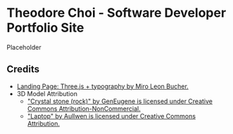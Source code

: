 # Theodore Choi - Software Developer Portfolio Site

Placeholder

## Credits
- [Landing Page: Three.js + typography by Miro Leon Bucher.](https://codepen.io/miroleon/pen/MWzxdqr)
- 3D Model Attribution
  - ["Crystal stone (rock)" by GenEugene is licensed under Creative Commons Attribution-NonCommercial.](https://skfb.ly/6WMAx)
  - ["Laptop" by Aullwen is licensed under Creative Commons Attribution.](https://skfb.ly/6RVFt)






